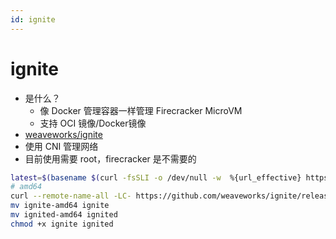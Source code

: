 ```yaml
---
id: ignite
---
```

# ignite
* 是什么？
  * 像 Docker 管理容器一样管理 Firecracker MicroVM
  * 支持 OCI 镜像/Docker镜像
* [weaveworks/ignite](https://github.com/weaveworks/ignite)
* 使用 CNI 管理网络
* 目前使用需要 root，firecracker 是不需要的

```bash
latest=$(basename $(curl -fsSLI -o /dev/null -w  %{url_effective} https://github.com/weaveworks/ignite/releases/latest))
# amd64
curl --remote-name-all -LC- https://github.com/weaveworks/ignite/releases/download/${latest}/{ignite,ignited}-amd64
mv ignite-amd64 ignite
mv ignited-amd64 ignited
chmod +x ignite ignited
```
